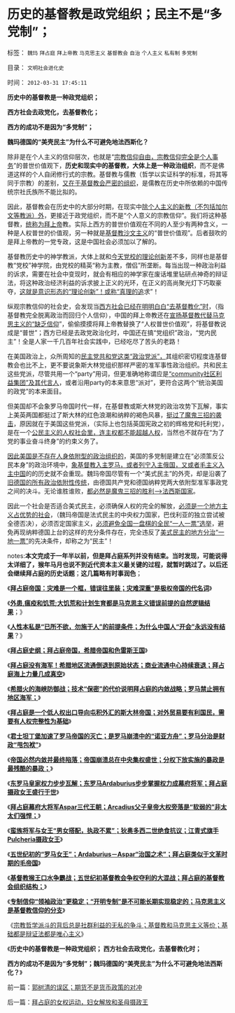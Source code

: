 # 历史的基督教是政党组织；民主不是“多党制”；

标签： `魏玛` `拜占庭` `拜上帝教` `马克思主义` `基督教会` `自治` `个人主义` `私有制` `多党制` 

目录： `文明社会进化史`

时间： `2012-03-31 17:45:11`

**历史中的基督教是一种政党组织；**

**西方社会去政党化，去基督教化；**

**西方的成功不是因为“多党制”；**

**魏玛德国的“美壳民主”为什么不可避免地法西斯化？**

除非是在个人主义的信仰层次，也就是“[宗教信仰自由，宗教信仰完全是个人事务](../../../2009/10/28/人权和宗教信仰自由和播道和启蒙.md)”的普世价值观下，**历史和现实中的基督教，大体上是一种政治组织**，而不是佛道这样的个人自闭修行式的宗教。基督教与儒教（哲学以实证科学的标准，将其等同于宗教）的差别，[又在于基督教会严密的组织](../../../2010/11/15/最成功的“死亡计划”，犹太教基督派教会成型.md)，是儒教在历史中所依赖的中国传统宗社氏族所不能比拟的。

因此，基督教会在历史中的大部分时期，在现实中[除个人主义的新教（不包括加尔文等教派）外](../../../2010/11/13/宗教之善在于容纳他信之仁和中国特色的信仰.md)，更接近于政党组织，而不是“个人意义的宗教信仰”。我们将这种基督教，[统称为拜上帝](http://hi.baidu.com/darthchn/blog/item/7b542e0be41edc1095ca6ba6.html)教。实际上西方的普世价值观在不同的人至少有两种含义，一种是人权普世的价值观，另一种就是[基督教沙文主义](../../../2010/10/28/法西斯和基督教沙文主义.md)的“普世价值观”。后者鼓吹的是拜上帝教的一党专政，这是中国社会必须加以了解的。

基督教历史中的神学教派，大体上就和[今天党校的理论创新](../../../2009/7/27/实用主义的现代愚民制造业.md)差不多，同样也是基督教“党校”神学院，由党校的精英“称为主教，僧侣”所垄断。每当出现一种政治利益的诉求，需要在社会中变现时，就会有相应的神学家在废话堆里钻研点神奇的辩证法，将这种政治经济利益的诉求披上正义的光环，在正义的高尚聚光灯下巧取豪夺，[这就是意识形态的“理论创新”！或称“真理的追](../../../2009/7/27/可爱右派越辩越黑.md)求”！

纵观宗教信仰的社会史，会发现当[西方社会已经在明明白白“去基督教化”时](../../../2010/3/16/基督教并非民主必要前提，也无必然关系.md)，（指基督教完全脱离政治而回归个人信仰），中国的拜上帝教还在[宣扬基督教代替马克思主义的“缺乏信仰](../../../2010/5/6/为什么“缺乏信仰”的社会总是生机勃勃？.md)”，偷偷摸摸将拜上帝教替换了“人权普世价值观”，将基督教说成是“普世”；西方已经是去政党政治化时，中国还在搞“党组织”政治，“党内民主”！全是人家一千几百年社会实践中，已经吃尽了苦头的老路！

在美国政治上，众所周知的[民主党共和党这类“政治党派”，](../../../2010/11/8/奥巴马连任并不悲观；密切含意创业板转势的信号；.md)其组织密切程度连基督教会也比不上，更不要说象斯大林党组织那样严密的准军事性政治组织。共和民主这些党派，尽管共用一个“party”用词，但更准确地称谓应是[“community社区利益集团”及其代言人](../../../2009/9/11/让社会各界都有利益代言人平等博羿.md)，或者沿用party的本来意思“派对”，更符合这两个“统治美国的政党”的本来面目。

但美国却不会象罗马帝国时代一样，在基督教或斯大林党的政治攻势下瓦解，事实上美英两国都挺过了斯大林的红色浪潮和纳粹的褐色风暴，[挺过了魔鬼三招的袭击](../../../2010/3/19/魔鬼三招几乎征服了美国.md)，原因就在于美国这些党派，（实际上也包括英国宪政之初的辉格党和托利党），是在一个[公民主义的人权社会里，连主权都不能超越人权](../../../2009/10/30/社会主义，资本主义和公民主义.md)，当然也不就存在“为了党的事业奋斗终身”的约束义务了。

[因此美国是不存在人身依附型的政治组织的](../../../2010/8/12/“N党制”的罗马走进了死胡同.md)，美国的多党制是建立在“必须策反公民本身”的政治环境中，[象基督教入主罗马，或者列宁入主俄国，又或者毛主义入主中国](../../../2010/11/27/政教合一的党团组织胜过个人威权政治.md)的的历史就不会重现。魏玛帝国尽管有一个“美式民主”的外壳，却是沿袭了[旧德国的所有政治依附性传统](../../../2010/3/18/旧德国是爱国分子追求的理想帝国.md)，由德国共产党和德国纳粹党两大依附型准军事政党之间的决斗。无论谁胜谁败，[都必然是魔鬼三招的胜利——>法西斯国家](../../../2010/3/20/马丁神父定律：“合法侵犯人权”无赢家.md)。

因此一个社会是否适合美式民主，必须确保人权的完全的解放，[必须是一个地方主义占优势的社会](../../../2010/5/20/美式民主，东南亚“民主”和雅典的民主.md)，（魏玛帝国是法式民主的中央权力国家，巴伐利亚的独立尝试被全德否决），必须否定国家主义，[必须避免全国一盘棋的全民“一人一票”选举](../../../2009/6/29/法式民主可能方便了民粹希特勒上台.md)，避免再现纳粹德国上台的这样的充分条件存在，完全违反了[美式民主的地方分治“一地一票”](../../../2010/5/19/既得利益者与“统治者”全无关联.md)的先决条件，却称之为“民主”！

notes:**本文完成于一年半以前，但是拜占庭系列并没有结束。当时发现，可能说得太详细了，猴年马月也说不到近代资本主义最关键的过程，就暂时跳过了。以后还会继续拜占庭的历史话题**；**这几篇略有时事润色**；

《[**拜占庭帝国：灾难是一个框，错误往里装；灾难深重”是极权帝国的代名词**](../../../2010/12/16/“灾难深重”意味着社会腐朽.md)》

《[**外患,瘟疫和饥荒;大饥荒和计划生育都是马克思主义错误前提的自然逻辑结果**](../../../2010/12/17/计划生育相当于一场严重的战争损失.md)；》

《[**人性本私是“已所不欲，勿施于人”的前提条件；为什么中国人“开会”永远没有结果**](../../../2010/12/17/为什么中国人“开会”永远没有结果？.md)？》

《[**拜占庭史纲；拜占庭帝国，希腊帝国和色雷斯王国**](../../../2010/12/17/拜占庭帝国，希腊帝国和色雷斯王国.md)》

《[**拜占庭没有海军！希腊地区流通倒退到原始状态；商业流通中心持续衰退；拜占庭海上力量几成真空**](../../../2010/12/18/拜占庭没有海军！商业流通中心持续衰退!.md)》

《[**希腊火的海峡防御战；技术“保密”的代价说明拜占庭的内敛战略；罗马禁止拥有地区海军；**](../../../2010/12/18/拜占庭中国式“海上长城”防御战略.md)》

《[**拜占庭是一个低人权出口导向屯积外汇的斯大林帝国；对外贸易要有利国民，需要有人权完整性为基础**](../../../2010/12/18/拜占庭是出口导向屯积外汇货币国际化的帝国.md)》

《[**君士坦丁堡加速了罗马帝国的灭亡；是罗马崩溃中的“诺亚方舟”；罗马分治是财政“甩包袱”**](../../../2010/12/18/“诺亚方舟”君士坦丁堡加速了罗马灭亡.md)》

《[**帝国必然内敛并最终陷落；帝国崩溃总在中央集权盛世；分权下放实施的暴政是最残酷的暴政；**](../../../2010/12/19/专制帝国在盛世后迅速沦亡.md)》

《[**东罗马皇家权力步步瓦解；东罗马Ardaburius步步掌握权力成幕府将军；拜占庭摄政女王盛行于世**](../../../2010/12/19/拜占庭初期流行摄政女王.md)》

《[**拜占庭幕府大将军Aspar三代王朝；Arcadius父子皇帝大权旁落是“软弱的”非太太们强悍；**](../../../2010/12/19/拜占庭幕府大将军Aspar三代王朝.md)》

《[**蛮族将军与女王“男女搭配，执政不累”；狄奥多西二世绝食抗议；江青式旗手Pulcheria摄政女王**](../../../2010/12/19/“男女搭配，执政不累”的江青，甘地和大将军.md)》

《[**五世纪初的“罗马女王”；Ardaburius－Aspar“治国之术”；拜占庭类似于文革时期的毛帝国**](../../../2010/12/20/拜占庭的罗马女王和红都旗手.md)》

《[**基督教猴王口水争霸战；五世纪初基督教会争权夺利的大混战；拜占庭的基督教会组织结构；**](../../../2010/12/20/拜占庭基督教会猴王争霸战.md)》

《[**专制信仰“领袖政治”更稳定；“开明专制”是不可能长期实现稳定的；马克思主义是基督教信仰的分支**](../../../2010/12/20/“开明专制”不可能长期稳定.md)》

《[宗教哲学派斗的背后总是社群利益的无私的争斗；基督教和马克思主义等价；基础都是辩证法都是唯心主义](../../../2010/12/20/基督教和马克思主义的社会行为如出一辙.md)》

《**历史中的基督教是一种政党组织； 西方社会去政党化，去基督教化时；**

**西方的成功不是因为“多党制”；魏玛德国的“美壳民主”为什么不可避免地法西斯化？**》



前一篇：[郭树清的误区；期货不是货币政策的对冲](../../../2012/3/30/郭树清的误区；期货不是货币政策的对冲.md)

后一篇：[拜占庭的女权运动，妇女解放和圣母摄政王](../../../2012/3/31/拜占庭的女权运动，妇女解放和圣母摄政王.md)